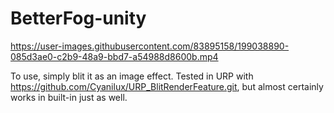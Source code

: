# BetterFog-unity



https://user-images.githubusercontent.com/83895158/199038890-085d3ae0-c2b9-48a9-bbd7-a54988d8600b.mp4


To use, simply blit it as an image effect. Tested in URP with https://github.com/Cyanilux/URP_BlitRenderFeature.git, but almost certainly works in built-in just as well. 
